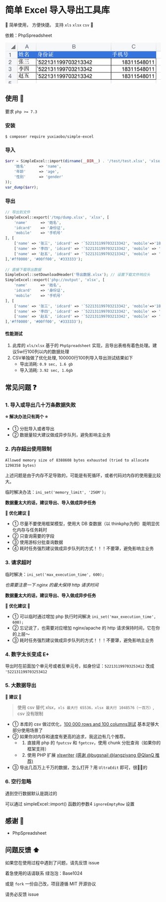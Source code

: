 # 简单 Excel 导入导出工具库

🌈 简单使用， 方便快捷。 支持 `xls` `xlsx` `csv` 🌸

依赖：PhpSpreadsheet

![示例](./docs/export.png)

## 使用 🎉

要求 `php >= 7.3`

### 安装

```shell
$ composer require yuxiaobo/simple-excel
```

### 导入

```php
$arr = SimpleExcel::import(dirname(__DIR__) . '/test/test.xlsx', 'xlsx', array(
    '姓名'      => 'name',
    '年龄'      => 'age',
    '性别'      => 'gender'
));
var_dump($arr);
```

### 导出

```php
// 导出到文件
SimpleExcel::export('/tmp/dump.xlsx', 'xlsx', [
    'name'      => '姓名',
    'idcard'    => '身份证',
    'mobile'    => '手机号'
], [
    ['name' => '张三', 'idcard' => '`522131199703213342', 'mobile'=>'18311548011'],
    ['name' => '李四', 'idcard' => '`522131199703213342', 'mobile' => '18311548011'],
    ['name' => '赵五', 'idcard' => '`522131199703213342', 'mobile' => '18311548011'],
],'#ff0000', '#00ff00', '#333333');

// 直接下载导出数据
SimpleExcel::setDownloadHeader('导出数据.xlsx'); // 设置下载文件响应头
SimpleExcel::export('php://output', 'xlsx', [
    'name'      => '姓名',
    'idcard'    => '身份证',
    'mobile'    => '手机号'
], [
    ['name' => '张三', 'idcard' => '`522131199703213342', 'mobile'=>'18311548011'],
    ['name' => '李四', 'idcard' => '`522131199703213342', 'mobile' => '18311548011'],
    ['name' => '赵五', 'idcard' => '`522131199703213342', 'mobile' => '18311548011'],
],'#ff0000', '#00ff00', '#333333');
```

#### 性能测试

1. 此库的 `xls/xlsx` 基于的 `PhpSpreadsheet` 实现，且导出表格有着色处理。建议5w行100列以内的数据处理
2. CSV单独做了优化处理, 100000行100列导入导出测试结果如下
    - 导出消耗: `0.9 sec, 1.6 gb`
    - 导入消耗: `3.92 sec, 1.6gb`

## 常见问题 ❓

### 1. 导入或导出几十万条数据失败

**⭐️ 解决办法只有两个 ⭐️**

- ① 分批导入或者导出
- ② 数据量较大建议做成异步队列，避免影响主业务

### 2. 内存超出使用限制

`Allowed memory size of 8388608 bytes exhausted (tried to allocate 1298358 bytes)`

上述问题是由于内存不足导致的，可能是有死循环，或者代码对内存的使用量比较大。


临时解决办法：`ini_set('memory_limit', '256M');`

**数据量太大的话，建议导出、导入做成异步任务**


**🌸 优化建议 🌸**

- ① 尽量不要使用框架模型，使用大 DB 查数据（以 thinkphp为例）能明显优化内存与任务耗时
- ② 只查询需要的字段
- ③ 使用游标分批查询数据
- ④ 耗时任务强烈建议做成异步队列的方式！！！不要犟，避免影响主业务


### 3. 请求超时

临时解决：`ini_set('max_execution_time', 600);`

*也需要注意一下 nginx 的最大保持 http 请求时间*

**数据量太大的话，建议导出、导入做成异步任务**

**🌸 优化建议 🌸**

- ① 可以临时通过增加 php 执行时间解决 `ini_set('max_execution_time', 600);`
- ② 忘记说了，也需要对应增加 nginx/apache 的 http 请求保持时间，它在你的上层～
- ③ 耗时任务强烈建议做成异步队列的方式！！！不要犟，避免影响主业务

### 4. 数字太长变成 E+

导出时在前面加个单元号或者反单元号，如身份证：`522131199703253412` 改成 `'522131199703253412`

### 5. 大数据导出

**🌸 建议 🌸**

> 使用 csv 替代 xlsx，`xls 最大行 65536，xlsx 最大行 1048576（一百万）`, csv 没有限制

- ① 本库的 csv 做过优化，[100 000 rows and 100 columns测试](#性能测试) 基本足够大部分使用场景了
- ② 如果你对内存和速度有更高的追求，我这边有几个推荐。
  - 1. 直接用 php 的 `fputcsv` 和 `fgetcsv`，使用 chunk 分批查询（如果你的框架支持）
  - 2. 使用 PHP 扩展 [xlswriter](https://xlswriter-docs.viest.me/zh-cn) [(感谢 @bugsnail @langziyang @QlanQ 推荐)](https://www.v2ex.com/t/1045263#reply5)
- ③ 导出几百万上千万的数据，怎么打开？用 `UltraEdit` 即可，很🐂🍺的

### 6. 空行忽略

遇到空行数据默认是跳过的

可以通过 simpleExcel::import() 函数的参数4 `ignoreEmptyRow` 设置

## 感谢 🙏

- PhpSpreadsheet

## 问题反馈 ⬆️

如果您在使用过程中遇到了问题，请先反馈 issue

着急使用的话请联系 绿泡泡：Base1024

或是 `fork` 一份自己改，项目遵循 MIT 开源协议

请务必反馈 issue
